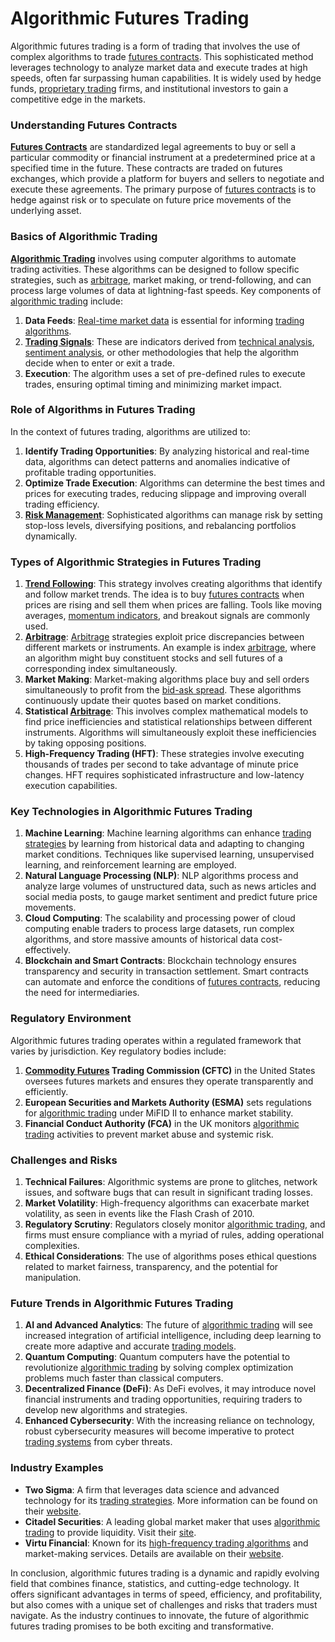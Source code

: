 # Algorithmic Futures Trading

Algorithmic futures trading is a form of trading that involves the use of complex algorithms to trade [futures contracts](../f/futures_contracts.md). This sophisticated method leverages technology to analyze market data and execute trades at high speeds, often far surpassing human capabilities. It is widely used by hedge funds, [proprietary trading](../p/proprietary_trading.md) firms, and institutional investors to gain a competitive edge in the markets. 

### Understanding Futures Contracts

**[Futures Contracts](../f/futures_contracts.md)** are standardized legal agreements to buy or sell a particular commodity or financial instrument at a predetermined price at a specified time in the future. These contracts are traded on futures exchanges, which provide a platform for buyers and sellers to negotiate and execute these agreements. The primary purpose of [futures contracts](../f/futures_contracts.md) is to hedge against risk or to speculate on future price movements of the underlying asset.

### Basics of Algorithmic Trading

**[Algorithmic Trading](../a/algorithmic_trading.md)** involves using computer algorithms to automate trading activities. These algorithms can be designed to follow specific strategies, such as [arbitrage](../a/arbitrage.md), market making, or trend-following, and can process large volumes of data at lightning-fast speeds. Key components of [algorithmic trading](../a/algorithmic_trading.md) include:

1. **Data Feeds**: [Real-time market data](../r/real-time_market_data.md) is essential for informing [trading algorithms](../t/trading_algorithms.md).
2. **[Trading Signals](../t/trading_signals.md)**: These are indicators derived from [technical analysis](../t/technical_analysis.md), [sentiment analysis](../s/sentiment_analysis.md), or other methodologies that help the algorithm decide when to enter or exit a trade.
3. **Execution**: The algorithm uses a set of pre-defined rules to execute trades, ensuring optimal timing and minimizing market impact.

### Role of Algorithms in Futures Trading

In the context of futures trading, algorithms are utilized to:

1. **Identify Trading Opportunities**: By analyzing historical and real-time data, algorithms can detect patterns and anomalies indicative of profitable trading opportunities.
2. **Optimize Trade Execution**: Algorithms can determine the best times and prices for executing trades, reducing slippage and improving overall trading efficiency.
3. **[Risk Management](../r/risk_management.md)**: Sophisticated algorithms can manage risk by setting stop-loss levels, diversifying positions, and rebalancing portfolios dynamically.

### Types of Algorithmic Strategies in Futures Trading 

1. **[Trend Following](../t/trend_following.md)**: This strategy involves creating algorithms that identify and follow market trends. The idea is to buy [futures contracts](../f/futures_contracts.md) when prices are rising and sell them when prices are falling. Tools like moving averages, [momentum indicators](../m/momentum_indicators.md), and breakout signals are commonly used.
2. **[Arbitrage](../a/arbitrage.md)**: [Arbitrage](../a/arbitrage.md) strategies exploit price discrepancies between different markets or instruments. An example is index [arbitrage](../a/arbitrage.md), where an algorithm might buy constituent stocks and sell futures of a corresponding index simultaneously.
3. **Market Making**: Market-making algorithms place buy and sell orders simultaneously to profit from the [bid-ask spread](../b/bid-ask_spread.md). These algorithms continuously update their quotes based on market conditions.
4. **Statistical [Arbitrage](../a/arbitrage.md)**: This involves complex mathematical models to find price inefficiencies and statistical relationships between different instruments. Algorithms will simultaneously exploit these inefficiencies by taking opposing positions.
5. **High-Frequency Trading (HFT)**: These strategies involve executing thousands of trades per second to take advantage of minute price changes. HFT requires sophisticated infrastructure and low-latency execution capabilities.

### Key Technologies in Algorithmic Futures Trading

1. **Machine Learning**: Machine learning algorithms can enhance [trading strategies](../t/trading_strategies.md) by learning from historical data and adapting to changing market conditions. Techniques like supervised learning, unsupervised learning, and reinforcement learning are employed.
2. **Natural Language Processing (NLP)**: NLP algorithms process and analyze large volumes of unstructured data, such as news articles and social media posts, to gauge market sentiment and predict future price movements.
3. **Cloud Computing**: The scalability and processing power of cloud computing enable traders to process large datasets, run complex algorithms, and store massive amounts of historical data cost-effectively.
4. **Blockchain and Smart Contracts**: Blockchain technology ensures transparency and security in transaction settlement. Smart contracts can automate and enforce the conditions of [futures contracts](../f/futures_contracts.md), reducing the need for intermediaries.

### Regulatory Environment

Algorithmic futures trading operates within a regulated framework that varies by jurisdiction. Key regulatory bodies include:

1. **[Commodity Futures](../c/commodity_futures.md) Trading Commission (CFTC)** in the United States oversees futures markets and ensures they operate transparently and efficiently.
2. **European Securities and Markets Authority (ESMA)** sets regulations for [algorithmic trading](../a/algorithmic_trading.md) under MiFID II to enhance market stability.
3. **Financial Conduct Authority (FCA)** in the UK monitors [algorithmic trading](../a/algorithmic_trading.md) activities to prevent market abuse and systemic risk.

### Challenges and Risks

1. **Technical Failures**: Algorithmic systems are prone to glitches, network issues, and software bugs that can result in significant trading losses.
2. **Market Volatility**: High-frequency algorithms can exacerbate market volatility, as seen in events like the Flash Crash of 2010.
3. **Regulatory Scrutiny**: Regulators closely monitor [algorithmic trading](../a/algorithmic_trading.md), and firms must ensure compliance with a myriad of rules, adding operational complexities.
4. **Ethical Considerations**: The use of algorithms poses ethical questions related to market fairness, transparency, and the potential for manipulation.

### Future Trends in Algorithmic Futures Trading

1. **AI and Advanced Analytics**: The future of [algorithmic trading](../a/algorithmic_trading.md) will see increased integration of artificial intelligence, including deep learning to create more adaptive and accurate [trading models](../t/trading_models.md).
2. **Quantum Computing**: Quantum computers have the potential to revolutionize [algorithmic trading](../a/algorithmic_trading.md) by solving complex optimization problems much faster than classical computers.
3. **Decentralized Finance (DeFi)**: As DeFi evolves, it may introduce novel financial instruments and trading opportunities, requiring traders to develop new algorithms and strategies.
4. **Enhanced Cybersecurity**: With the increasing reliance on technology, robust cybersecurity measures will become imperative to protect [trading systems](../t/trading_systems.md) from cyber threats.

### Industry Examples

- **Two Sigma**: A firm that leverages data science and advanced technology for its [trading strategies](../t/trading_strategies.md). More information can be found on their [website](https://www.twosigma.com).
- **Citadel Securities**: A leading global market maker that uses [algorithmic trading](../a/algorithmic_trading.md) to provide liquidity. Visit their [site](https://www.citadelsecurities.com).
- **Virtu Financial**: Known for its [high-frequency trading algorithms](../h/high-frequency_trading_algorithms.md) and market-making services. Details are available on their [website](https://www.virtu.com).

In conclusion, algorithmic futures trading is a dynamic and rapidly evolving field that combines finance, statistics, and cutting-edge technology. It offers significant advantages in terms of speed, efficiency, and profitability, but also comes with a unique set of challenges and risks that traders must navigate. As the industry continues to innovate, the future of algorithmic futures trading promises to be both exciting and transformative.